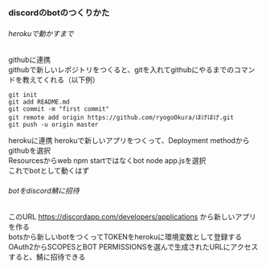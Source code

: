 ### discordのbotのつくりかた   
###### herokuで動かすまで
githubに連携   
githubで新しいレポジトリをつくると、gitを入れてgithubにやるまでのコマンドを教えてくれる（以下例）   
```
git init
git add README.md
git commit -m "first commit"
git remote add origin https://github.com/ryogoOkura/ほげほげ.git
git push -u origin master  
```
herokuに連携
herokuで新しいアプリをつくって、Deployment methodからgithubを選択   
Resourcesからweb npm startではなくbot node app.jsを選択    
これでbotとして動くはず

###### botをdiscord鯖に招待    
このURL https://discordapp.com/developers/applications から新しいアプリを作る    
botsから新しいbotをつくってTOKENをherokuに環境変数として登録する   
OAuth2からSCOPESとBOT PERMISSIONSを選んで生成されたURLにアクセスすると、鯖に招待できる    
